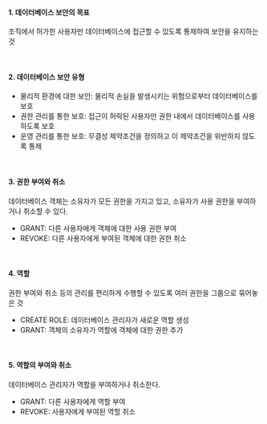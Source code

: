 #### 1. 데이터베이스 보안의 목표

조직에서 허가한 사용자만 데이터베이스에 접근할 수 있도록 통제하여 보안을 유지하는 것

<br/>

#### 2. 데이터베이스 보안 유형

- 물리적 환경에 대한 보안: 물리적 손실을 발생시키는 위험으로부터 데이터베이스를 보호
- 권한 관리를 통한 보호: 접근이 허락된 사용자만 권한 내에서 데이터베이스를 사용하도록 보호
- 운영 관리를 통한 보호: 무결성 제약조건을 정의하고 이 제약조건을 위반하지 않도록 통제

<br/>

#### 3. 권한 부여와 취소

데이터베이스 객체는 소유자가 모든 권한을 가지고 있고, 소유자가 사용 권한을 부여하거나 취소할 수 있다.

- GRANT: 다른 사용자에게 객체에 대한 사용 권한 부여
- REVOKE: 다른 사용자에게 부여된 객체에 대한 권한 취소

<br/>

#### 4. 역할

권한 부여와 취소 등의 관리를 편리하게 수행할 수 있도록 여러 권한을 그룹으로 묶어놓은 것

- CREATE ROLE: 데이터베이스 관리자가 새로운 역할 생성
- GRANT: 객체의 소유자가 역할에 객체에 대한 권한 추가

<br/>

#### 5. 역할의 부여와 취소

데이터베이스 관리자가 역할을 부여하거나 취소한다.

- GRANT: 다른 사용자에게 역할 부여
- REVOKE: 사용자에게 부여된 역할 취소
